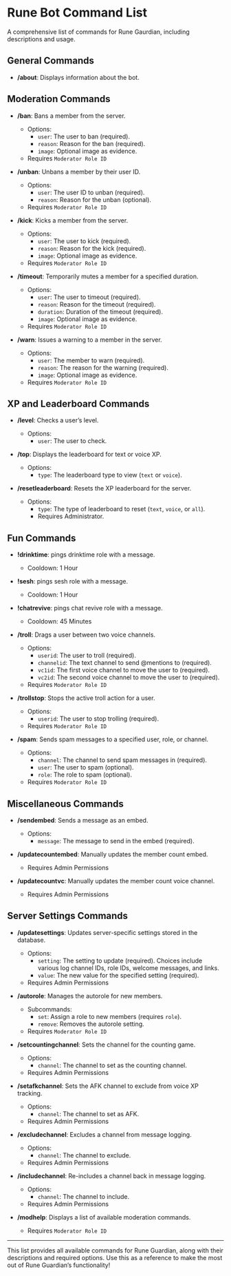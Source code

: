 # Rune Bot Command List

A comprehensive list of commands for Rune Gaurdian, including descriptions and usage.

## General Commands
- **/about**: Displays information about the bot.

## Moderation Commands
- **/ban**: Bans a member from the server.
  - Options: 
    - `user`: The user to ban (required).
    - `reason`: Reason for the ban (required).
    - `image`: Optional image as evidence.
  - Requires `Moderator Role ID`

- **/unban**: Unbans a member by their user ID.
  - Options:
    - `user`: The user ID to unban (required).
    - `reason`: Reason for the unban (optional).
  - Requires `Moderator Role ID`

- **/kick**: Kicks a member from the server.
  - Options:
    - `user`: The user to kick (required).
    - `reason`: Reason for the kick (required).
    - `image`: Optional image as evidence.
  - Requires `Moderator Role ID`

- **/timeout**: Temporarily mutes a member for a specified duration.
  - Options:
    - `user`: The user to timeout (required).
    - `reason`: Reason for the timeout (required).
    - `duration`: Duration of the timeout (required).
    - `image`: Optional image as evidence.
  - Requires `Moderator Role ID`

- **/warn**: Issues a warning to a member in the server.
  - Options:
    - `user`: The member to warn (required).
    - `reason`: The reason for the warning (required).
    - `image`: Optional image as evidence.
  - Requires `Moderator Role ID`

## XP and Leaderboard Commands
- **/level**: Checks a user’s level.
  - Options:
    - `user`: The user to check.

- **/top**: Displays the leaderboard for text or voice XP.
  - Options:
    - `type`: The leaderboard type to view (`text` or `voice`).

- **/resetleaderboard**: Resets the XP leaderboard for the server.
  - Options:
    - `type`: The type of leaderboard to reset (`text`, `voice`, or `all`).
    - Requires Administrator.

## Fun Commands
- **!drinktime**: pings drinktime role with a message.
  - Cooldown: 1 Hour
- **!sesh**: pings sesh role with a message.
  - Cooldown: 1 Hour
- **!chatrevive**: pings chat revive role with a message.
  - Cooldown: 45 Minutes

- **/troll**: Drags a user between two voice channels.
  - Options:
    - `userid`: The user to troll (required).
    - `channelid`: The text channel to send @mentions to (required).
    - `vc1id`: The first voice channel to move the user to (required).
    - `vc2id`: The second voice channel to move the user to (required).
  - Requires `Moderator Role ID`

- **/trollstop**: Stops the active troll action for a user.
  - Options:
    - `userid`: The user to stop trolling (required).
  - Requires `Moderator Role ID`

- **/spam**: Sends spam messages to a specified user, role, or channel.
  - Options:
    - `channel`: The channel to send spam messages in (required).
    - `user`: The user to spam (optional).
    - `role`: The role to spam (optional).
  - Requires `Moderator Role ID`

## Miscellaneous Commands
- **/sendembed**: Sends a message as an embed.
  - Options:
    - `message`: The message to send in the embed (required).

- **/updatecountembed**: Manually updates the member count embed.
  - Requires Admin Permissions
- **/updatecountvc**: Manually updates the member count voice channel.
  - Requires Admin Permissions

## Server Settings Commands
- **/updatesettings**: Updates server-specific settings stored in the database.
  - Options:
    - `setting`: The setting to update (required). Choices include various log channel IDs, role IDs, welcome messages, and links.
    - `value`: The new value for the specified setting (required).
  - Requires Admin Permissions

- **/autorole**: Manages the autorole for new members.
  - Subcommands:
    - `set`: Assign a role to new members (requires `role`).
    - `remove`: Removes the autorole setting.
  - Requires `Moderator Role ID`

- **/setcountingchannel**: Sets the channel for the counting game.
  - Options:
    - `channel`: The channel to set as the counting channel.
  - Requires Admin Permissions

- **/setafkchannel**: Sets the AFK channel to exclude from voice XP tracking.
  - Options:
    - `channel`: The channel to set as AFK.
  - Requires Admin Permissions

- **/excludechannel**: Excludes a channel from message logging.
  - Options:
    - `channel`: The channel to exclude.
  - Requires Admin Permissions

- **/includechannel**: Re-includes a channel back in message logging.
  - Options:
    - `channel`: The channel to include.
  - Requires Admin Permissions

- **/modhelp**: Displays a list of available moderation commands.
  - Requires `Moderator Role ID`

---

This list provides all available commands for Rune Guardian, along with their descriptions and required options. Use this as a reference to make the most out of Rune Guardian’s functionality!
